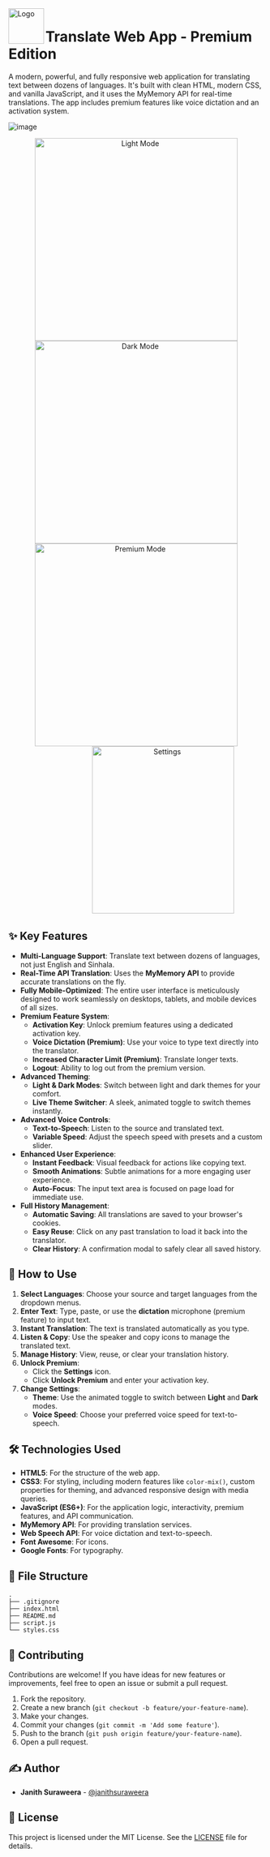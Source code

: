 <img src="https://github.com/janithsuraweera/Translate-Web-app/blob/main/img/logo.png?raw=true" alt="Logo" width="70" align="left"/>
  
# Translate Web App - Premium Edition



A modern, powerful, and fully responsive web application for translating text between dozens of languages. It's built with clean HTML, modern CSS, and vanilla JavaScript, and it uses the MyMemory API for real-time translations. The app includes premium features like voice dictation and an activation system.

![image](https://github.com/janithsuraweera/Translate-Web-app/blob/main/img/6.png)
<p align="center">
  <img src="https://github.com/janithsuraweera/Translate-Web-app/blob/main/img/1.png?raw=true" alt="Light Mode" width="400"/>
  <img src="https://github.com/janithsuraweera/Translate-Web-app/blob/main/img/2.png?raw=true" alt="Dark Mode" width="400"/>
      <img src="https://github.com/janithsuraweera/Translate-Web-app/blob/main/img/5.png?raw=true" alt="Premium Mode" width="400"/> &nbsp;&nbsp;&nbsp;&nbsp;&nbsp;&nbsp;&nbsp;&nbsp;&nbsp;&nbsp;&nbsp;&nbsp;&nbsp;&nbsp;&nbsp;&nbsp;&nbsp;&nbsp;&nbsp;&nbsp;&nbsp;&nbsp;&nbsp;&nbsp;&nbsp;&nbsp;
    
<img src="https://github.com/janithsuraweera/Translate-Web-app/blob/main/img/3.png?raw=true" alt="Settings" width="280" height="330"/>



</p>
  
  
## ✨ Key Features

- **Multi-Language Support**: Translate text between dozens of languages, not just English and Sinhala.
- **Real-Time API Translation**: Uses the **MyMemory API** to provide accurate translations on the fly.
- **Fully Mobile-Optimized**: The entire user interface is meticulously designed to work seamlessly on desktops, tablets, and mobile devices of all sizes.
- **Premium Feature System**:
    - **Activation Key**: Unlock premium features using a dedicated activation key.
    - **Voice Dictation (Premium)**: Use your voice to type text directly into the translator.
    - **Increased Character Limit (Premium)**: Translate longer texts.
    - **Logout**: Ability to log out from the premium version.
- **Advanced Theming**:
    - **Light & Dark Modes**: Switch between light and dark themes for your comfort.
    - **Live Theme Switcher**: A sleek, animated toggle to switch themes instantly.
- **Advanced Voice Controls**:
    - **Text-to-Speech**: Listen to the source and translated text.
    - **Variable Speed**: Adjust the speech speed with presets and a custom slider.
- **Enhanced User Experience**:
    - **Instant Feedback**: Visual feedback for actions like copying text.
    - **Smooth Animations**: Subtle animations for a more engaging user experience.
    - **Auto-Focus**: The input text area is focused on page load for immediate use.
- **Full History Management**:
    - **Automatic Saving**: All translations are saved to your browser's cookies.
    - **Easy Reuse**: Click on any past translation to load it back into the translator.
    - **Clear History**: A confirmation modal to safely clear all saved history.

## 🚀 How to Use

1.  **Select Languages**: Choose your source and target languages from the dropdown menus.
2.  **Enter Text**: Type, paste, or use the **dictation** microphone (premium feature) to input text.
3.  **Instant Translation**: The text is translated automatically as you type.
4.  **Listen & Copy**: Use the speaker and copy icons to manage the translated text.
5.  **Manage History**: View, reuse, or clear your translation history.
6.  **Unlock Premium**:
    - Click the **Settings** icon.
    - Click **Unlock Premium** and enter your activation key.
7.  **Change Settings**:
    - **Theme**: Use the animated toggle to switch between **Light** and **Dark** modes.
    - **Voice Speed**: Choose your preferred voice speed for text-to-speech.

## 🛠️ Technologies Used

- **HTML5**: For the structure of the web app.
- **CSS3**: For styling, including modern features like `color-mix()`, custom properties for theming, and advanced responsive design with media queries.
- **JavaScript (ES6+)**: For the application logic, interactivity, premium features, and API communication.
- **MyMemory API**: For providing translation services.
- **Web Speech API**: For voice dictation and text-to-speech.
- **Font Awesome**: For icons.
- **Google Fonts**: For typography.

## 📂 File Structure

```
.
├── .gitignore
├── index.html
├── README.md
├── script.js
└── styles.css
```

## 🤝 Contributing

Contributions are welcome! If you have ideas for new features or improvements, feel free to open an issue or submit a pull request.

1. Fork the repository.
2. Create a new branch (`git checkout -b feature/your-feature-name`).
3. Make your changes.
4. Commit your changes (`git commit -m 'Add some feature'`).
5. Push to the branch (`git push origin feature/your-feature-name`).
6. Open a pull request.

## ✍️ Author

- **Janith Suraweera** - [@janithsuraweera](https://github.com/janithsuraweera)

## 📝 License

This project is licensed under the MIT License. See the [LICENSE](LICENSE) file for details.
